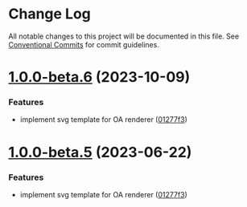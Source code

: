 # Change Log

All notable changes to this project will be documented in this file.
See [Conventional Commits](https://conventionalcommits.org) for commit guidelines.

# [1.0.0-beta.6](https://github.com/Open-Attestation/decentralized-renderer-react-template/compare/v1.0.0-beta.2...v1.0.0-beta.6) (2023-10-09)


### Features

* implement svg template for OA renderer ([01277f3](https://github.com/Open-Attestation/decentralized-renderer-react-template/commit/01277f370b7aae99e4e0bcae92a6b332b958e8cd))





# [1.0.0-beta.5](https://github.com/Open-Attestation/decentralized-renderer-react-template/compare/v1.0.0-beta.2...v1.0.0-beta.5) (2023-06-22)

### Features

- implement svg template for OA renderer ([01277f3](https://github.com/Open-Attestation/decentralized-renderer-react-template/commit/01277f370b7aae99e4e0bcae92a6b332b958e8cd))

